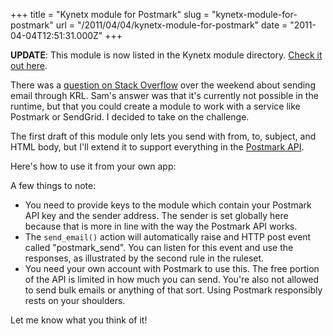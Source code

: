 +++
title = "Kynetx module for Postmark"
slug = "kynetx-module-for-postmark"
url = "/2011/04/04/kynetx-module-for-postmark"
date = "2011-04-04T12:51:31.000Z"
+++

<strong>UPDATE</strong>: This module is now listed in the Kynetx module directory. <a href="http://apps.kynetx.com/modules/a163x74">Check it out here</a>.

There was a <a href="http://stackoverflow.com/questions/5524217/krl-can-i-send-an-email-with-emailforward">question on Stack Overflow</a> over the weekend about sending email through KRL. Sam's answer was that it's currently not possible in the runtime, but that you could create a module to work with a service like Postmark or SendGrid. I decided to take on the challenge.

The first draft of this module only lets you send with from, to, subject, and HTML body, but I'll extend it to support everything in the <a href="http://developer.postmarkapp.com/developer-build.html">Postmark API</a>.

Here's how to use it from your own app:

<script src="https://gist.github.com/902158.js?file=a163x75.krl"></script>

A few things to note:
<ul>
	<li>You need to provide keys to the module which contain your Postmark API key and the sender address. The sender is set globally here because that is more in line with the way the Postmark API works.</li>
	<li>The <code>send_email()</code> action will automatically raise and HTTP post event called "postmark_send". You can listen for this event and use the responses, as illustrated by the second rule in the ruleset.</li>
	<li>You need your own account with Postmark to use this. The free portion of the API is limited in how much you can send. You're also not allowed to send bulk emails or anything of that sort. Using Postmark responsibly rests on your shoulders.</li>
</ul>

Let me know what you think of it!
